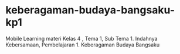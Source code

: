 keberagaman-budaya-bangsaku-kp1
===============================

Mobile Learning materi Kelas 4 , Tema 1, Sub Tema 1. Indahnya Kebersamaan, Pembelajaran 1. Keberagaman Budaya Bangsaku
